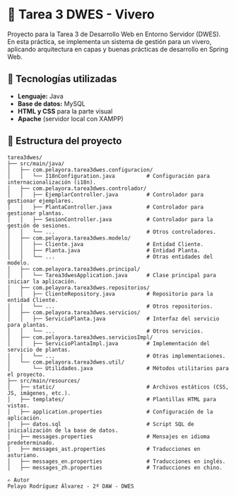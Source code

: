 # 🌱 Tarea 3 DWES - Vivero

Proyecto para la Tarea 3 de Desarrollo Web en Entorno Servidor (DWES).  
En esta práctica, se implementa un sistema de gestión para un vivero, aplicando arquitectura en capas y buenas prácticas de desarrollo en Spring Web.

## 📌 Tecnologías utilizadas

- **Lenguaje:** Java  
- **Base de datos:** MySQL  
- **HTML y CSS** para la parte visual  
- **Apache** (servidor local con XAMPP)  

## 📂 Estructura del proyecto

```plaintext
tarea3dwes/
├── src/main/java/
│   ├── com.pelayora.tarea3dwes.configuracion/
│   │   └── I18nConfiguration.java          # Configuración para internacionalización (i18n).
│   ├── com.pelayora.tarea3dwes.controlador/
│   │   ├── EjemplarController.java         # Controlador para gestionar ejemplares.
│   │   ├── PlantaController.java           # Controlador para gestionar plantas.
│   │   ├── SesionController.java           # Controlador para la gestión de sesiones.
│   │   └── ...                             # Otros controladores.
│   ├── com.pelayora.tarea3dwes.modelo/
│   │   ├── Cliente.java                    # Entidad Cliente.
│   │   ├── Planta.java                     # Entidad Planta.
│   │   └── ...                             # Otras entidades del modelo.
│   ├── com.pelayora.tarea3dwes.principal/
│   │   └── Tarea3dwesApplication.java      # Clase principal para iniciar la aplicación.
│   ├── com.pelayora.tarea3dwes.repositorios/
│   │   ├── ClienteRepository.java          # Repositorio para la entidad Cliente.
│   │   └── ...                             # Otros repositorios.
│   ├── com.pelayora.tarea3dwes.servicios/
│   │   ├── ServicioPlanta.java             # Interfaz del servicio para plantas.
│   │   └── ...                             # Otros servicios.
│   ├── com.pelayora.tarea3dwes.serviciosImpl/
│   │   ├── ServicioPlantaImpl.java         # Implementación del servicio de plantas.
│   │   └── ...                             # Otras implementaciones.
│   └── com.pelayora.tarea3dwes.util/
│       └── Utilidades.java                 # Métodos utilitarios para el proyecto.
├── src/main/resources/
│   ├── static/                             # Archivos estáticos (CSS, JS, imágenes, etc.).
│   ├── templates/                          # Plantillas HTML para vistas.
│   ├── application.properties              # Configuración de la aplicación.
│   ├── datos.sql                           # Script SQL de inicialización de la base de datos.
│   ├── messages.properties                 # Mensajes en idioma predeterminado.
│   ├── messages_ast.properties             # Traducciones en asturiano.
│   ├── messages_en.properties              # Traducciones en inglés.
│   ├── messages_zh.properties              # Traducciones en chino.
     
✍️ Autor
Pelayo Rodríguez Álvarez - 2º DAW - DWES
